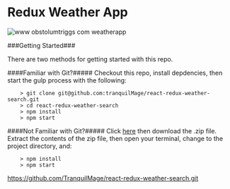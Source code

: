 # Redux Weather App
![www obstolumtriggs com weatherapp](https://cloud.githubusercontent.com/assets/16858861/14553948/b5c4318a-02b7-11e6-840a-06658ff11aed.png)

###Getting Started###

There are two methods for getting started with this repo.

####Familiar with Git?#####
Checkout this repo, install depdencies, then start the gulp process with the following:

```
	> git clone git@github.com:tranquilMage/react-redux-weather-search.git
	> cd react-redux-weather-search
	> npm install
	> npm start
```

####Not Familiar with Git?#####
Click [here](https://github.com/tranquilMage/ReactStarter/releases) then download the .zip file.  Extract the contents of the zip file, then open your terminal, change to the project directory, and:

```
	> npm install
	> npm start
```
https://github.com/TranquilMage/react-redux-weather-search.git

